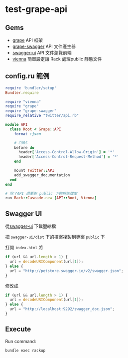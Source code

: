 # test-grape-api

## Gems

* [grape](https://github.com/ruby-grape/grape) API 框架
* [grape-swagger](https://github.com/ruby-grape/grape-swagger) API 文件產生器
* [swagger-ui](https://github.com/swagger-api/swagger-ui) API 文件瀏覽前端
* [vienna](https://github.com/kmikael/vienna) 簡單設定讓 Rack 處理public 靜態文件

## config.ru 範例

```ruby
require 'bundler/setup'
Bundler.require

require "vienna"
require "grape"
require "grape-swagger"
require_relative "twitter/api.rb"

module API
  class Root < Grape::API
    format :json

    # CORS
    before do
      header['Access-Control-Allow-Origin'] = '*'
      header['Access-Control-Request-Method'] = '*'
    end

    mount Twitter::API
    add_swagger_documentation
  end
end

# 除了API 還要跑 public 下的靜態檔案
run Rack::Cascade.new [API::Root, Vienna]
```

## Swagger UI

從[swagger-ui](https://github.com/swagger-api/swagger-ui) 下載壓縮檔

把 `swagger-ui/dist` 下的檔案複製到專案 `public` 下

打開 `index.html` 將

```javascript
if (url && url.length > 1) {
  url = decodeURIComponent(url[1]);
} else {
  url = "http://petstore.swagger.io/v2/swagger.json";
}
```

修改成

```javascript
if (url && url.length > 1) {
  url = decodeURIComponent(url[1]);
} else {
  url = "http://localhost:9292/swagger_doc.json";
}
```

## Execute

Run command:

```bash
bundle exec rackup
```